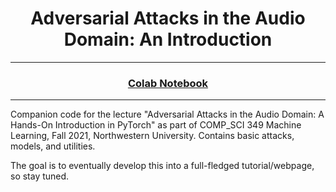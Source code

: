 <h1 align="center">Adversarial Attacks in the Audio Domain: An Introduction</h1>
<hr/>

<h3 align="center">
<a href="https://colab.research.google.com/drive/1tb7JnrJHOBP0BkOKWXzP06jYrIXVf3az#offline=true&sandboxMode=true">Colab Notebook</a>
</h3>

---

Companion code for the lecture "Adversarial Attacks in the Audio Domain: A Hands-On Introduction in PyTorch" as part of COMP_SCI 349 Machine Learning, Fall 2021, Northwestern University. Contains basic attacks, models, and utilities.

The goal is to eventually develop this into a full-fledged tutorial/webpage, so stay tuned.



